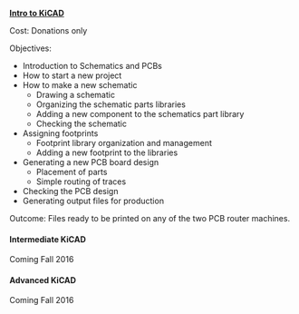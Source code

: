 **[Intro to KiCAD](https://docs.google.com/a/pdx.edu/forms/d/1NqQocyWuhxk0pj_jTsWhFvMnmeMwicBxHlcDnYSgR-E/viewform)**

Cost: Donations only 

Objectives:
* Introduction to Schematics and PCBs
* How to start a new project
* How to make a new schematic
    * Drawing a schematic
    * Organizing the schematic parts libraries
    * Adding a new component to the schematics part library
    * Checking the schematic
* Assigning footprints
    * Footprint library organization and management
    * Adding a new footprint to the libraries
* Generating a new PCB board design
    * Placement of parts
    * Simple routing of traces
* Checking the PCB design
* Generating output files for production

Outcome:  Files ready to be printed on any of the two PCB router machines. 

#### Intermediate KiCAD 

Coming Fall 2016

#### Advanced KiCAD 

Coming Fall 2016 